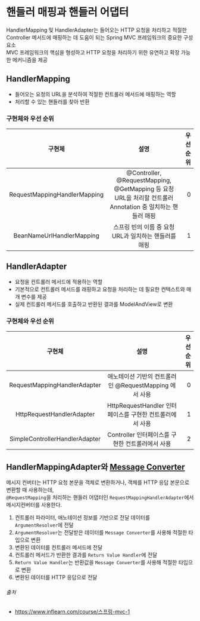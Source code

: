 # 핸들러 매핑과 핸들러 어댑터

HandlerMapping 및 HandlerAdapter는 들어오는 HTTP 요청을 처리하고 적절한 Controller 메서드에 매핑하는 데 도움이 되는 Spring MVC 프레임워크의 중요한 구성 요소  
MVC 프레임워크의 핵심을 형성하고 HTTP 요청을 처리하기 위한 유연하고 확장 가능한 메커니즘을 제공

## HandlerMapping

- 들어오는 요청의 URL을 분석하여 적절한 컨트롤러 메서드에 매핑하는 역할
- 처리할 수 있는 핸들러를 찾아 반환

### 구현체와 우선 순위

|             구현체              |                                          설명                                           | 우선 순위 |
|:----------------------------:|:-------------------------------------------------------------------------------------:|------:|
| RequestMappingHandlerMapping | @Controller, @RequestMapping, @GetMapping 등 요청 URL을 처리할 컨트롤러 Annotation 중 일치하는 핸들러 매핑 |     0 |
|  BeanNameUrlHandlerMapping   |                           스프링 빈의 이름 중 요청 URL과 일치하는 핸들러를 매핑                            |     1 |

## HandlerAdapter

- 요청을 컨트롤러 메서드에 적용하는 역할
- 기본적으로 컨트롤러 메서드를 래핑하고 요청을 처리하는 데 필요한 컨텍스트와 매개 변수를 제공
- 실제 컨트롤러 메서드를 호출하고 반환된 결과를 ModelAndView로 변환

### 구현체와 우선 순위

|              구현체               |                   설명                    | 우선 순위 |
|:------------------------------:|:---------------------------------------:|------:|
|  RequestMappingHandlerAdapter  |  애노테이션 기반의 컨트롤러인 @RequestMapping 에서 사용  |     0 |
|   HttpRequestHandlerAdapter    | HttpRequestHandler 인터페이스를 구현한 컨트롤러에서 사용 |     1 |
| SimpleControllerHandlerAdapter |     Controller 인터페이스를 구현한 컨트롤러에서 사용     |     2 |

## HandlerMappingAdapter와 [Message Converter](./message_converter.md)

메시지 컨버터는 HTTP 요청 본문을 객체로 변환하거나, 객체를 HTTP 응답 본문으로 변환할 때 사용하는데,  
`@RequestMapping`을 처리하는 핸들러 어댑터인 `RequestMappingHandlerAdapter`에서 메시지컨버터를 사용한다.

1. 컨트롤러 파라미터, 애노테이션 정보를 기반으로 전달 데이터를 `ArgumentResolver`에 전달
2. `ArgumentResolver`는 전달받은 데이터를 `Message Converter`를 사용해 적절한 타입으로 변환
3. 변환된 데이터를 컨트롤러 메서드에 전달
4. 컨트롤러 메서드가 반환한 결과를 `Return Value Handler`에 전달
5. `Return Value Handler`는 반환값을 `Message Converter`를 사용해 적절한 타입으로 변환
6. 변환된 데이터를 HTTP 응답으로 전달

###### 출처

- https://www.inflearn.com/course/스프링-mvc-1